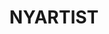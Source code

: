 ---
ee_id_thing: '4496'
site: '1'
type: '2'
inv_num: 2020-035
url: 2020-035-nyartist
title: NYARTIST
year: '2020'
display_year: '2020'
medium: Cassette tape.
dims: ''
pitch: Benefit limited edition cassette tape done for Issue Project Room.
ps: NYARTIST is documentation of a project by Cory Arcangel which was exhibited and
  commissioned by Sharjah Art Foundation, for the Sharjah Biennial 14, 2019 curated
  by Omar Kholeif. For the project Arcangel composed an algorithmic score for pipe
  organ - located at nyartist.coryarcangel.com - and an iteration of this score was
  recorded by organist Hampus Lindwall. This resulting track was then dropped into
  the mix at the Radisson Blu Resort Sharjah gym for the duration of the Sharjah Biennial
  14.
live_url: https://issueprojectroom.org/
related: "[4476] [2018-134] 2018-134 NYARTIST"
youtube: ''
related_code: ''
imgs: nyartist-2020-035-db-ih--UHyo.jpg
subheading: ''
download: ''
add_credit: ''
commission: ''
layout: things-i-made
---